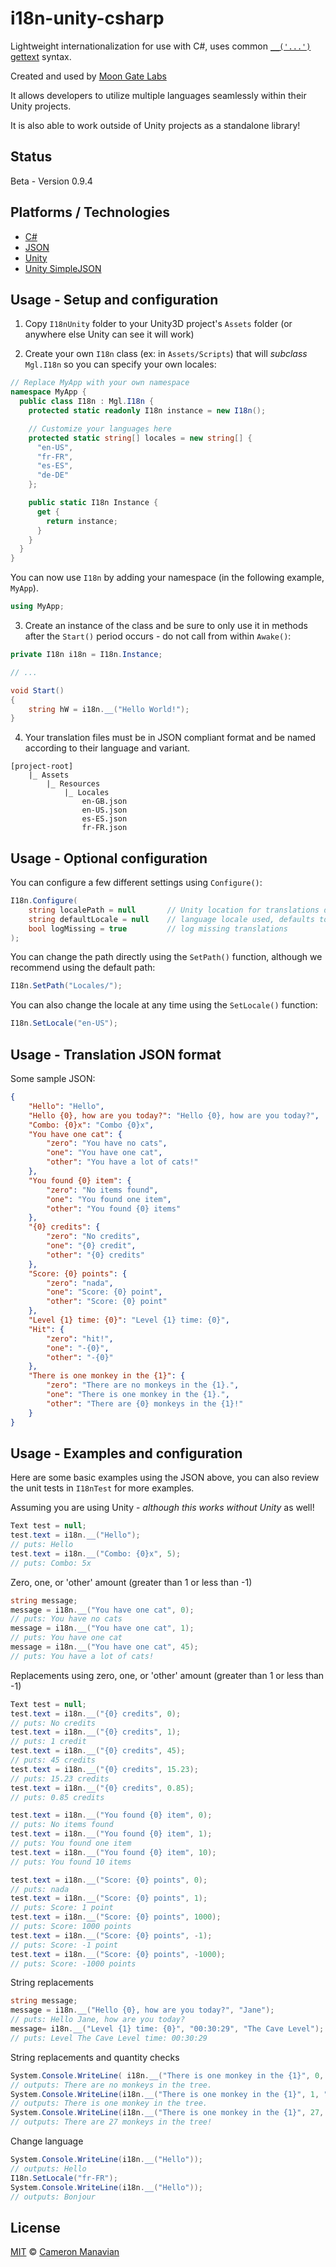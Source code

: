 # i18n-unity-csharp

Lightweight internationalization for use with C#, uses common [`__('...')` gettext](https://www.gnu.org/software/gettext/manual/gettext.html) syntax.

Created and used by [Moon Gate Labs](http://moongatelabs.com/)

It allows developers to utilize multiple languages seamlessly within their Unity projects.

It is also able to work outside of Unity projects as a standalone library!

## Status

Beta - Version 0.9.4

## Platforms / Technologies

* [C#](http://en.wikipedia.org/wiki/C_Sharp_programming_language)
* [JSON](http://json.org/)
* [Unity](https://unity3d.com/)
* [Unity SimpleJSON](http://wiki.unity3d.com/index.php/SimpleJSON)

## Usage - Setup and configuration

1. Copy `I18nUnity` folder to your Unity3D project's `Assets` folder (or anywhere else Unity can see it will work)

2. Create your own `I18n` class (ex: in `Assets/Scripts`) that will _subclass_ `Mgl.I18n` so you can specify your own locales:

```csharp
// Replace MyApp with your own namespace
namespace MyApp {
  public class I18n : Mgl.I18n {
    protected static readonly I18n instance = new I18n();

    // Customize your languages here
    protected static string[] locales = new string[] {
      "en-US",
      "fr-FR",
      "es-ES",
      "de-DE"
    };

    public static I18n Instance {
      get {
        return instance;
      }
    }
  }
}
```

You can now use `I18n` by adding your namespace (in the following example, `MyApp`).

```csharp
using MyApp;
```

3. Create an instance of the class and be sure to only use it in methods after the `Start()` period occurs - do not call from within `Awake()`:

```csharp
private I18n i18n = I18n.Instance;

// ...

void Start()
{
    string hW = i18n.__("Hello World!");
}
```

4. Your translation files must be in JSON compliant format and be named according to their language and variant.

```
[project-root]
    |_ Assets
        |_ Resources
            |_ Locales
                en-GB.json
                en-US.json
                es-ES.json
                fr-FR.json
```

## Usage - Optional configuration

You can configure a few different settings using `Configure()`:

```csharp
I18n.Configure(
    string localePath = null       // Unity location for translations defaults to 'Locales' inside of 'Assets/Resources/Locales/'
    string defaultLocale = null    // language locale used, defaults to en-US
    bool logMissing = true         // log missing translations
);
```

You can change the path directly using the `SetPath()` function, although we recommend using the default path:

```csharp
I18n.SetPath("Locales/");
```

You can also change the locale at any time using the `SetLocale()` function:

```csharp
I18n.SetLocale("en-US");
```

## Usage - Translation JSON format

Some sample JSON:

```json
{
    "Hello": "Hello",
    "Hello {0}, how are you today?": "Hello {0}, how are you today?",
    "Combo: {0}x": "Combo {0}x",
    "You have one cat": {
        "zero": "You have no cats",
        "one": "You have one cat",
        "other": "You have a lot of cats!"
    },
    "You found {0} item": {
        "zero": "No items found",
        "one": "You found one item",
        "other": "You found {0} items"
    },
    "{0} credits": {
        "zero": "No credits",
        "one": "{0} credit",
        "other": "{0} credits"
    },
    "Score: {0} points": {
        "zero": "nada",
        "one": "Score: {0} point",
        "other": "Score: {0} point"
    },
    "Level {1} time: {0}": "Level {1} time: {0}",
    "Hit": {
        "zero": "hit!",
        "one": "-{0}",
        "other": "-{0}"
    },
    "There is one monkey in the {1}": {
        "zero": "There are no monkeys in the {1}.",
        "one": "There is one monkey in the {1}.",
        "other": "There are {0} monkeys in the {1}!"
    }
}
```

## Usage - Examples and configuration

Here are some basic examples using the JSON above, you can also review the unit tests in `I18nTest` for more examples.

Assuming you are using Unity - *although this works without Unity* as well!

```csharp
Text test = null;
test.text = i18n.__("Hello");
// puts: Hello
test.text = i18n.__("Combo: {0}x", 5);
// puts: Combo: 5x
```

Zero, one, or 'other' amount (greater than 1 or less than -1)

```csharp
string message;
message = i18n.__("You have one cat", 0);
// puts: You have no cats
message = i18n.__("You have one cat", 1);
// puts: You have one cat
message = i18n.__("You have one cat", 45);
// puts: You have a lot of cats!
```

Replacements using zero, one, or 'other' amount (greater than 1 or less than -1)

```csharp
Text test = null;
test.text = i18n.__("{0} credits", 0);
// puts: No credits
test.text = i18n.__("{0} credits", 1);
// puts: 1 credit
test.text = i18n.__("{0} credits", 45);
// puts: 45 credits
test.text = i18n.__("{0} credits", 15.23);
// puts: 15.23 credits
test.text = i18n.__("{0} credits", 0.85);
// puts: 0.85 credits

test.text = i18n.__("You found {0} item", 0);
// puts: No items found
test.text = i18n.__("You found {0} item", 1);
// puts: You found one item
test.text = i18n.__("You found {0} item", 10);
// puts: You found 10 items

test.text = i18n.__("Score: {0} points", 0);
// puts: nada
test.text = i18n.__("Score: {0} points", 1);
// puts: Score: 1 point
test.text = i18n.__("Score: {0} points", 1000);
// puts: Score: 1000 points
test.text = i18n.__("Score: {0} points", -1);
// puts: Score: -1 point
test.text = i18n.__("Score: {0} points", -1000);
// puts: Score: -1000 points
```

String replacements

```csharp
string message;
message = i18n.__("Hello {0}, how are you today?", "Jane");
// puts: Hello Jane, how are you today?
message= i18n.__("Level {1} time: {0}", "00:30:29", "The Cave Level");
// puts: Level The Cave Level time: 00:30:29
```

String replacements and quantity checks

```csharp
System.Console.WriteLine( i18n.__("There is one monkey in the {1}", 0, "tree"));
// outputs: There are no monkeys in the tree.
System.Console.WriteLine(i18n.__("There is one monkey in the {1}", 1, "tree"));
// outputs: There is one monkey in the tree.
System.Console.WriteLine(i18n.__("There is one monkey in the {1}", 27, "tree"));
// outputs: There are 27 monkeys in the tree!
```

Change language

```csharp
System.Console.WriteLine(i18n.__("Hello"));
// outputs: Hello
I18n.SetLocale("fr-FR");
System.Console.WriteLine(i18n.__("Hello"));
// outputs: Bonjour
```

## License

[MIT](LICENSE.md) © [Cameron Manavian](https://github.com/camsjams)
